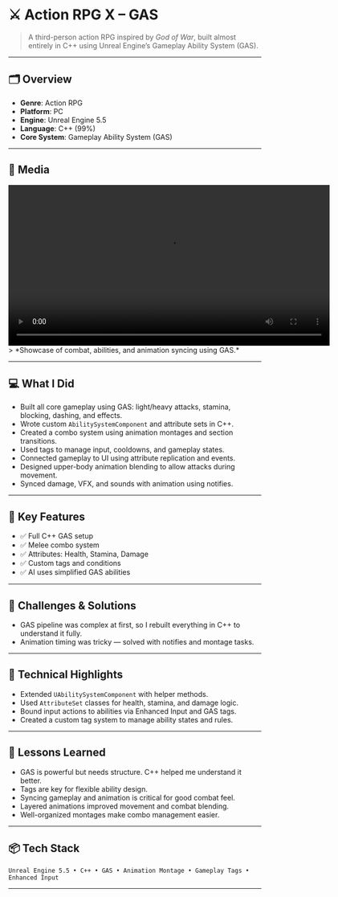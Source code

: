 # ⚔️ Action RPG X – GAS

> A third-person action RPG inspired by *God of War*, built almost entirely in C++ using Unreal Engine’s Gameplay Ability System (GAS).

---

## 🗂 Overview

- **Genre**: Action RPG
- **Platform**: PC
- **Engine**: Unreal Engine 5.5
- **Language**: C++ (99%)
- **Core System**: Gameplay Ability System (GAS)

---

## 📸 Media

<video width="640" controls>
  <source src="_media/actionrpg/showcase-1.mp4" type="video/mp4">
  Your browser does not support the video tag.
</video>
> *Showcase of combat, abilities, and animation syncing using GAS.*

---

## 💻 What I Did

- Built all core gameplay using GAS: light/heavy attacks, stamina, blocking, dashing, and effects.
- Wrote custom `AbilitySystemComponent` and attribute sets in C++.
- Created a combo system using animation montages and section transitions.
- Used tags to manage input, cooldowns, and gameplay states.
- Connected gameplay to UI using attribute replication and events.
- Designed upper-body animation blending to allow attacks during movement.
- Synced damage, VFX, and sounds with animation using notifies.

---

## 🔧 Key Features

- ✅ Full C++ GAS setup
- ✅ Melee combo system
- ✅ Attributes: Health, Stamina, Damage
- ✅ Custom tags and conditions
- ✅ AI uses simplified GAS abilities

---

## 🧪 Challenges & Solutions

- GAS pipeline was complex at first, so I rebuilt everything in C++ to understand it fully.
- Animation timing was tricky — solved with notifies and montage tasks.

---

## 🔬 Technical Highlights

- Extended `UAbilitySystemComponent` with helper methods.
- Used `AttributeSet` classes for health, stamina, and damage logic.
- Bound input actions to abilities via Enhanced Input and GAS tags.
- Created a custom tag system to manage ability states and rules.

---

## 🧠 Lessons Learned

- GAS is powerful but needs structure. C++ helped me understand it better.
- Tags are key for flexible ability design.
- Syncing gameplay and animation is critical for good combat feel.
- Layered animations improved movement and combat blending.
- Well-organized montages make combo management easier.

---

## 📦 Tech Stack

`Unreal Engine 5.5 • C++ • GAS • Animation Montage • Gameplay Tags • Enhanced Input`

---
